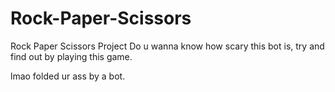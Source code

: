 # Rock-Paper-Scissors
Rock Paper Scissors Project
Do u wanna know how scary this bot is, 
try and find out by playing this game.




lmao folded ur ass by a bot.